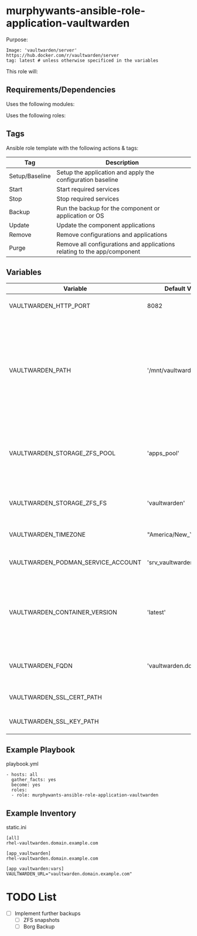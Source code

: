 # murphywants-ansible-role-application-vaultwarden

Purpose:

```
Image: 'vaultwarden/server' https://hub.docker.com/r/vaultwarden/server
tag: latest # unless otherwise specificed in the variables
```

This role will:

## Requirements/Dependencies
Uses the following modules:

Uses the following roles:

## Tags
Ansible role template with the following actions & tags:

Tag | Description
--- | ---
Setup/Baseline | Setup the application and apply the configuration baseline
Start | Start required services
Stop | Stop required services
Backup | Run the backup for the component or application or OS
Update | Update the component applications
Remove | Remove configurations and applications
Purge | Remove all configurations and applications relating to the app/component

## Variables
Variable | Default Value | Description
---|---|--- 
VAULTWARDEN_HTTP_PORT |  8082 | Host port for port mapping
VAULTWARDEN_PATH |  '/mnt/vaultwarden' | The location of the container persistent data. A parition will be created and mounted here if the folder doens't exist.
VAULTWARDEN_STORAGE_ZFS_POOL |  'apps_pool' | The Linux host's ZFS pool name, where the partiiton will be created from
VAULTWARDEN_STORAGE_ZFS_FS |  'vaultwarden' | The name of the filesystem that ZFS is creating
VAULTWARDEN_TIMEZONE |  "America/New_York" | 	Timezone of the container
VAULTWARDEN_PODMAN_SERVICE_ACCOUNT |  'srv_vaultwarden' | Unused, TODO implement this
VAULTWARDEN_CONTAINER_VERSION |  'latest' | Can be used to specify a specific version of the container to pull and use
VAULTWARDEN_FQDN |  'vaultwarden.domain.com' | Change this to your fully qualified domain name
VAULTWARDEN_SSL_CERT_PATH |  | Requried for nginx config
VAULTWARDEN_SSL_KEY_PATH |  | Requried for nginx config


## Example Playbook

playbook.yml
```
- hosts: all 
  gather_facts: yes
  become: yes
  roles:
  - role: murphywants-ansible-role-application-vaultwarden
```

## Example Inventory

static.ini
```
[all]
rhel-vaultwarden.domain.example.com

[app_vaultwarden]
rhel-vaultwarden.domain.example.com

[app_vaultwarden:vars]
VAULTWARDEN_URL="vaultwarden.domain.example.com"
```

# TODO List
- [ ] Implement further backups
  - [ ] ZFS snapshots
  - [ ] Borg Backup